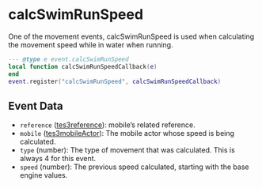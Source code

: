 # calcSwimRunSpeed

One of the movement events, calcSwimRunSpeed is used when calculating the movement speed while in water when running.

```lua
--- @type e event.calcSwimRunSpeed
local function calcSwimRunSpeedCallback(e)
end
event.register("calcSwimRunSpeed", calcSwimRunSpeedCallback)
```

## Event Data

* `reference` ([tes3reference](../../types/tes3reference)): mobile’s related reference.
* `mobile` ([tes3mobileActor](../../types/tes3mobileActor)): The mobile actor whose speed is being calculated.
* `type` (number): The type of movement that was calculated. This is always 4 for this event.
* `speed` (number): The previous speed calculated, starting with the base engine values.

